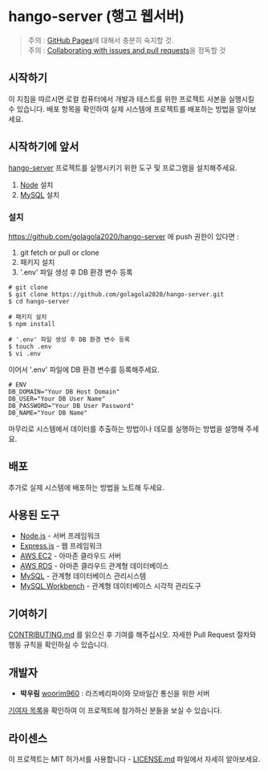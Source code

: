 # hango-server (행고 웹서버)
> 주의 : [GitHub Pages](https://pages.github.com/)에 대해서 충분히 숙지할 것.  
주의 : [Collaborating with issues and pull requests](https://docs.github.com/en/github/collaborating-with-issues-and-pull-requests)을 정독할 것

## 시작하기

이 지침을 따르시면 로컬 컴퓨터에서 개발과 테스트를 위한 프로젝트 사본을 실행시킬 수 있습니다. 배포 항목을 확인하여 실제 시스템에 프로젝트를 배포하는 방법을 알아보세요.

## 시작하기에 앞서

[hango-server](https://github.com/golagola2020/hango-server) 프로젝트를 실행시키기 위한 도구 및 프로그램을 설치해주세요.  
   1. [Node](https://nodejs.org/ko/download/) 설치
   2. [MySQL](https://dev.mysql.com/downloads/installer/) 설치

### 설치
https://github.com/golagola2020/hango-server 에 push 권한이 있다면 :  
   1. git fetch or pull or clone
   2. 패키지 설치
   3. '.env' 파일 생성 후 DB 환경 변수 등록
```
# git clone
$ git clone https://github.com/golagola2020/hango-server.git
$ cd hango-server

# 패키지 설치
$ npm install

# '.env' 파일 생성 후 DB 환경 변수 등록
$ touch .env
$ vi .env
```
이어서 '.env' 파일에 DB 환경 변수를 등록해주세요.
```
# ENV
DB_DOMAIN="Your DB Host Domain"
DB_USER="Your DB User Name"
DB_PASSWORD="Your DB User Password"
DB_NAME="Your DB Name"
```

마무리로 시스템에서 데이터를 추출하는 방법이나 데모를 실행하는 방법을 설명해 주세요.

## 배포

추가로 실제 시스템에 배포하는 방법을 노트해 두세요.

## 사용된 도구

* [Node.js](https://nodejs.org/ko/about/) - 서버 프레임워크
* [Express.js](https://expressjs.com/ko/) - 웹 프레임워크
* [AWS EC2](https://aws.amazon.com/ko/ec2/) - 아마존 클라우드 서버
* [AWS RDS](https://aws.amazon.com/ko/rds/) - 아마존 클라우드 관계형 데이터베이스
* [MySQL](https://www.mysql.com/about/) - 관계형 데이터베이스 관리시스템
* [MySQL Workbench](https://www.mysql.com/products/workbench/) - 관계형 데이터베이스 시각적 관리도구   

## 기여하기

[CONTRIBUTING.md](https://gist.github.com/PurpleBooth/b24679402957c63ec426) 를 읽으신 후 기여를 해주십시오. 자세한 Pull Request 절차와 행동 규칙을 확인하실 수 있습니다.

## 개발자
  - **박우림** [woorim960](https://github.com/woorim960) : 라즈베리파이와 모바일간 통신을 위한 서버


[기여자 목록](https://github.com/golagola2020/hango-server/graphs/contributors)을 확인하여 이 프로젝트에 참가하신 분들을 보실 수 있습니다.

## 라이센스

이 프로젝트는 MIT 허가서를 사용합니다 - [LICENSE.md](LICENSE.md) 파일에서 자세히 알아보세요.


